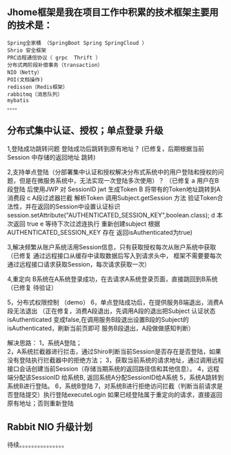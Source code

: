 Jhome框架是我在项目工作中积累的技术框架主要用的技术是：
------------------------------------------------------------------------------
    Spring全家桶 （SpringBoot Spring SpringCloud ）
    Shrio 安全框架
    PRC远程通信协议（ grpc  Thrift ） 
    分布式两阶段补偿事务（transaction）
    NIO（Netty）
    POI(文档操作)
    redisson（Redis框架）
    rabbitmq（消息队列）
    mybatis
    。。。。 
    
分布式集中认证、授权；单点登录 升级 
------------------------------------------------------------------------------
1,登陆成功跳转问题 登陆成功后跳转到原有地址？
  (已修复，后期根据当前Session 中存储的返回地址 跳转)
  
2,支持单点登陆（分部署集中认证和授权解决分布式系统中的用户登陆和授权的问题，但是在微服务系统中，无法实现一次登陆多次使用）？
（已修复 
  a 用户在B段登陆 后使用JWP 对 SessionID jwt 生成Token 
  B 将带有的Token地址跳转到A 消费段
  c  A段过滤器拦截 解析Token 调用Subject.getSession 方法 验证Token合法性，并在返回的Session中设置认证标识
   session.setAttribute("AUTHENTICATED_SESSION_KEY",boolean.class);
  d 本次返回 true
  e 等待下次过滤连执行 重新创建subject 根据 AUTHENTICATED_SESSION_KEY 存在 返回isAuthenticated为true)
  
3,解决频繁从账户系统活用Session信息，只有获取授权每次从账户系统中获取
  （已修复 通过远程接口从缓存中读取数据后写入到请求头中， 框架不需要要每次通过远程接口请求获取Session，每次请求获取一次）

4,重定向 B系统在A系统登录成功，在去请求A系统登录页面，直接跳回到B系统
（已修复 待验证）

5，分布式权限控制
（demo）
6，单点登陆成功后，在提供服务B端退出，消费A段无法退出
（正在修复，消费A段退出，先调用A段的退出把Subject 认证状态isAuthenticated
 变成false,在调用服务B段退出设置B段的Subject的isAuthenticated，刷新当前页即可 服务B段退出，A段做做感知判断）
  
解决思路： 
   1，系统A登陆；   
   2，A系统拦截器进行拦击，通过Shiro判断当前Session是否存在是否登陆，如果没有登陆执行拦截器中的拒绝方法；   3，获取当前系统的请求地址，通过调用远程接口会话创建当前Session（存储当期系统的返回路径信和其他信息）。
   4，远程端分配该SessionID 给系统B, 返回系统A分配SessionID给A系统
   5，系统A跳转到系统B进行登陆。
   6，系统B登陆
   7，对系统B进行拒绝访问拦截（判断当前请求是否登陆提交）执行登陆executeLogin 如果已经登陆属于重定向的请求，直接返回原有地址；否则重新登陆
   
 
Rabbit NIO 升级计划 
------------------------------------------------------------------------------  
待续。。。。。。。。。。。。。。。
